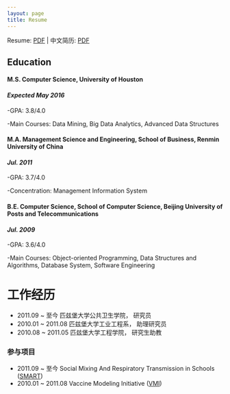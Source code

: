 ```yaml
---
layout: page
title: Resume
---
```


Resume: [PDF](http://www.yiwenshi.com/files/YiwenShi_CV.pdf) | 中文简历: [PDF](http://www.yiwenshi.com/files/YiwenShi_CV_cn.pdf)

## Education

#### M.S. Computer Science, University of Houston	
#### _Expected May 2016_
-GPA: 3.8/4.0

-Main Courses: Data Mining, Big Data Analytics, Advanced Data Structures


#### M.A. Management Science and Engineering, School of Business, Renmin University of China
#### _Jul. 2011_
-GPA: 3.7/4.0

-Concentration: Management Information System


#### B.E. Computer Science, School of Computer Science, Beijing University of Posts and Telecommunications
#### _Jul. 2009_
-GPA: 3.6/4.0

-Main Courses: Object-oriented Programming, Data Structures and Algorithms, Database System, Software Engineering


# 工作经历

- 2011.09 ~ 至今     匹兹堡大学公共卫生学院，  研究员
- 2010.01 ~ 2011.08  匹兹堡大学工业工程系，    助理研究员
- 2010.08 ~ 2011.05  匹兹堡大学工程学院，      研究生助教

### 参与项目

- 2011.09 ~ 至今     Social Mixing And Respiratory Transmission in Schools ([SMART](http://www.smart.pitt.edu/))
- 2010.01 ~ 2011.08  Vaccine Modeling Initiative ([VMI](https://vaccinemodeling.org/))

